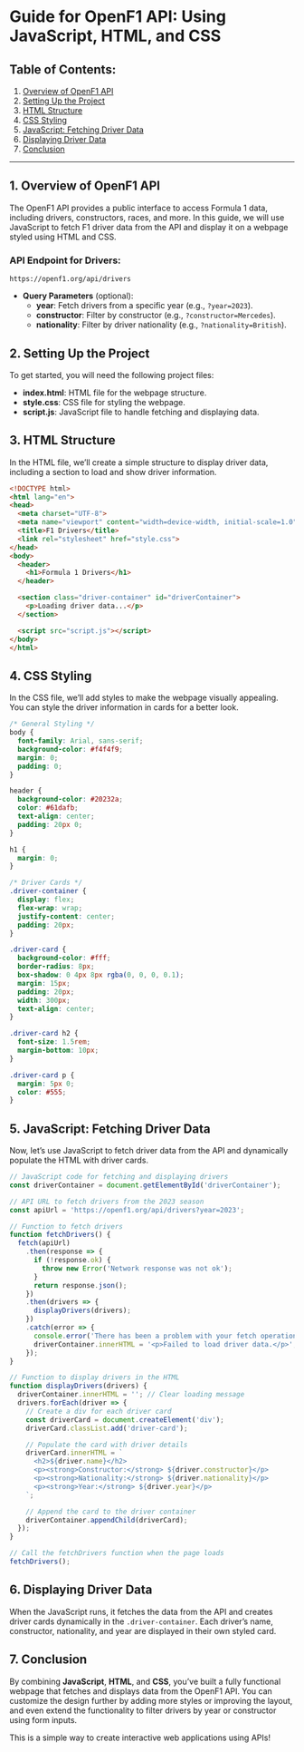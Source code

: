
# **Guide for OpenF1 API: Using JavaScript, HTML, and CSS**

## **Table of Contents:**
1. [Overview of OpenF1 API](#overview)
2. [Setting Up the Project](#setting-up-the-project)
3. [HTML Structure](#html-structure)
4. [CSS Styling](#css-styling)
5. [JavaScript: Fetching Driver Data](#javascript-fetching-driver-data)
6. [Displaying Driver Data](#displaying-driver-data)
7. [Conclusion](#conclusion)

---

## **1. Overview of OpenF1 API**

The OpenF1 API provides a public interface to access Formula 1 data, including drivers, constructors, races, and more. In this guide, we will use JavaScript to fetch F1 driver data from the API and display it on a webpage styled using HTML and CSS.

### **API Endpoint for Drivers:**
```
https://openf1.org/api/drivers
```

- **Query Parameters** (optional):
  - **year**: Fetch drivers from a specific year (e.g., `?year=2023`).
  - **constructor**: Filter by constructor (e.g., `?constructor=Mercedes`).
  - **nationality**: Filter by driver nationality (e.g., `?nationality=British`).

## **2. Setting Up the Project**

To get started, you will need the following project files:
- **index.html**: HTML file for the webpage structure.
- **style.css**: CSS file for styling the webpage.
- **script.js**: JavaScript file to handle fetching and displaying data.

## **3. HTML Structure**

In the HTML file, we’ll create a simple structure to display driver data, including a section to load and show driver information.

```html
<!DOCTYPE html>
<html lang="en">
<head>
  <meta charset="UTF-8">
  <meta name="viewport" content="width=device-width, initial-scale=1.0">
  <title>F1 Drivers</title>
  <link rel="stylesheet" href="style.css">
</head>
<body>
  <header>
    <h1>Formula 1 Drivers</h1>
  </header>

  <section class="driver-container" id="driverContainer">
    <p>Loading driver data...</p>
  </section>

  <script src="script.js"></script>
</body>
</html>
```

## **4. CSS Styling**

In the CSS file, we’ll add styles to make the webpage visually appealing. You can style the driver information in cards for a better look.

```css
/* General Styling */
body {
  font-family: Arial, sans-serif;
  background-color: #f4f4f9;
  margin: 0;
  padding: 0;
}

header {
  background-color: #20232a;
  color: #61dafb;
  text-align: center;
  padding: 20px 0;
}

h1 {
  margin: 0;
}

/* Driver Cards */
.driver-container {
  display: flex;
  flex-wrap: wrap;
  justify-content: center;
  padding: 20px;
}

.driver-card {
  background-color: #fff;
  border-radius: 8px;
  box-shadow: 0 4px 8px rgba(0, 0, 0, 0.1);
  margin: 15px;
  padding: 20px;
  width: 300px;
  text-align: center;
}

.driver-card h2 {
  font-size: 1.5rem;
  margin-bottom: 10px;
}

.driver-card p {
  margin: 5px 0;
  color: #555;
}
```

## **5. JavaScript: Fetching Driver Data**

Now, let’s use JavaScript to fetch driver data from the API and dynamically populate the HTML with driver cards.

```javascript
// JavaScript code for fetching and displaying drivers
const driverContainer = document.getElementById('driverContainer');

// API URL to fetch drivers from the 2023 season
const apiUrl = 'https://openf1.org/api/drivers?year=2023';

// Function to fetch drivers
function fetchDrivers() {
  fetch(apiUrl)
    .then(response => {
      if (!response.ok) {
        throw new Error('Network response was not ok');
      }
      return response.json();
    })
    .then(drivers => {
      displayDrivers(drivers);
    })
    .catch(error => {
      console.error('There has been a problem with your fetch operation:', error);
      driverContainer.innerHTML = '<p>Failed to load driver data.</p>';
    });
}

// Function to display drivers in the HTML
function displayDrivers(drivers) {
  driverContainer.innerHTML = ''; // Clear loading message
  drivers.forEach(driver => {
    // Create a div for each driver card
    const driverCard = document.createElement('div');
    driverCard.classList.add('driver-card');

    // Populate the card with driver details
    driverCard.innerHTML = `
      <h2>${driver.name}</h2>
      <p><strong>Constructor:</strong> ${driver.constructor}</p>
      <p><strong>Nationality:</strong> ${driver.nationality}</p>
      <p><strong>Year:</strong> ${driver.year}</p>
    `;

    // Append the card to the driver container
    driverContainer.appendChild(driverCard);
  });
}

// Call the fetchDrivers function when the page loads
fetchDrivers();
```

## **6. Displaying Driver Data**

When the JavaScript runs, it fetches the data from the API and creates driver cards dynamically in the `.driver-container`. Each driver’s name, constructor, nationality, and year are displayed in their own styled card.

## **7. Conclusion**

By combining **JavaScript**, **HTML**, and **CSS**, you’ve built a fully functional webpage that fetches and displays data from the OpenF1 API. You can customize the design further by adding more styles or improving the layout, and even extend the functionality to filter drivers by year or constructor using form inputs.

This is a simple way to create interactive web applications using APIs!
